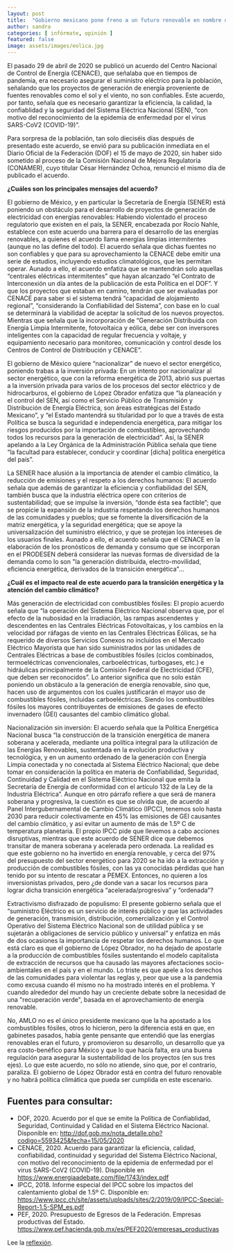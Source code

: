 ```yaml
---
layout: post
title:  "Gobierno mexicano pone freno a un futuro renovable en nombre del COVID-19"
author: sandra
categories: [ infórmate, opinión ]
featured: false
image: assets/images/eolica.jpg
---
```


El pasado 29 de abril de 2020 se publicó un acuerdo del Centro Nacional de Control de Energía (CENACE), que señalaba que en tiempos de pandemia, era necesario asegurar el suministro eléctrico para la población, señalando que los proyectos de generación de energía proveniente de fuentes renovables como el sol y el viento, no son confiables. Este acuerdo, por tanto, señala que es necesario garantizar la eficiencia, la calidad, la confiablidad y la seguridad del Sistema Eléctrica Nacional (SEN), “con motivo del reconocimiento de la epidemia de enfermedad por el virus SARS-CoV2 (COVID-19)”.
 
Para sorpresa de la población, tan solo dieciséis días después de presentado este acuerdo, se envió para su publicación inmediata en el Diario Oficial de la Federación (DOF) el 15 de mayo de 2020, sin haber sido sometido al proceso de la Comisión Nacional de Mejora Regulatoria (CONAMER), cuyo titular César Hernández Ochoa, renunció el mismo día de publicado el acuerdo. 
 
**¿Cuáles son los principales mensajes del acuerdo?**
 
El gobierno de México, y en particular la Secretaría de Energía (SENER) está poniendo un obstáculo para el desarrollo de proyectos de generación de electricidad con energías renovables: Habiendo violentado el proceso regulatorio que existen en el país, la SENER, encabezada por Rocío Nahle, establece con este acuerdo una barrera para el desarrollo de las energías renovables, a quienes el acuerdo llama energías limpias intermitentes (aunque no las define del todo). El acuerdo señala que dichas fuentes no son confiables y que para su aprovechamiento la CENACE debe emitir una serie de estudios, incluyendo estudios climatológicos, que les permitan operar. Aunado a ello, el acuerdo enfatiza que se mantendrán solo aquellas “centrales eléctricas intermitentes” que hayan alcanzado “el Contrato de Interconexión un día antes de la publicación de esta Política en el DOF”. Y que los proyectos que estaban en camino, tendrán que ser evaluadas por CENACE para saber si el sistema tendrá “capacidad de alojamiento regional”, “considerando la Confiabilidad del Sistema”, con base en lo cual se determinará la viabilidad de aceptar la solicitud de los nuevos proyectos. Mientras que señala que la incorporación de “Generación Distribuida con Energía Limpia Intermitente, fotovoltaica y eólica, debe ser con inversores inteligentes con la capacidad de regular frecuencia y voltaje, y equipamiento necesario para monitoreo, comunicación y control desde los Centros de Control de Distribución y CENACE”.
 
El gobierno de México quiere “nacionalizar” de nuevo el sector energético, poniendo trabas a la inversión privada: En un intento por nacionalizar al sector energético, que con la reforma energética de 2013, abrió sus puertas a la inversión privada para varios de los procesos del sector eléctrico y de hidrocarburos, el gobierno de López Obrador enfatiza que “la planeación y el control del SEN, así como el Servicio Público de Transmisión y Distribución de Energía Eléctrica, son áreas estratégicas del Estado Mexicano”, y “el Estado mantendrá su titularidad por lo que a través de esta Política se busca la seguridad e independencia energética, para mitigar los riesgos producidos por la importación de combustibles, aprovechando todos los recursos para la generación de electricidad”. Así, la SENER apelando a la Ley Orgánica de la Administración Pública señala que tiene “la facultad para establecer, conducir y coordinar [dicha] política energética del país”.
 
La SENER hace alusión a la importancia de atender el cambio climático, la reducción de emisiones y el respeto a los derechos humanos: El acuerdo señala que además de garantizar la eficiencia y confiabilidad del SEN, también busca que la industria eléctrica opere con criterios de sustentabilidad; que se impulse la inversión, “donde ésta sea factible”; que se propicie la expansión de la industria respetando los derechos humanos de las comunidades y pueblos; que se fomente la diversificación de la matriz energética, y la seguridad energética; que se apoye la universalización del suministro eléctrico, y que se protejan los intereses de los usuarios finales. Aunado a ello, el acuerdo señala que el CENACE en la elaboración de los pronósticos de demanda y consumo que se incorporan en el PRODESEN deberá considerar las nuevas formas de diversidad de la demanda como lo son "la generación distribuida, electro-movilidad, eficiencia energética, derivados de la transición energética"…
 
**¿Cuál es el impacto real de este acuerdo para la transición energética y la atención del cambio climático?**
 
Más generación de electricidad con combustibles fósiles: El propio acuerdo señala que “la operación del Sistema Eléctrico Nacional observa que, por el efecto de la nubosidad en la irradiación, las rampas ascendentes y descendentes en las Centrales Eléctricas Fotovoltaicas, y los cambios en la velocidad por ráfagas de viento en las Centrales Eléctricas Eólicas, se ha requerido de diversos Servicios Conexos no incluidos en el Mercado Eléctrico Mayorista que han sido suministrados por las unidades de Centrales Eléctricas a base de combustibles fósiles (ciclos combinados, termoeléctricas convencionales, carboeléctricas, turbogases, etc.) e hidráulicas principalmente de la Comisión Federal de Electricidad (CFE), que deben ser reconocidos”. Lo anterior significa que no solo están poniendo un obstáculo a la generación de energía renovable, sino que, hacen uso de argumentos con los cuales justificarán el mayor uso de  combustibles fósiles, incluidas carboeléctricas. Siendo los combustibles fósiles los mayores contribuyentes de emisiones de gases de efecto invernadero (GEI) causantes del cambio climático global.
 
Nacionalización sin inversión: El acuerdo señala que la Política Energética Nacional busca “la construcción de la transición energética de manera soberana y acelerada, mediante una política integral para la utilización de las Energías Renovables, sustentada en la evolución productiva y tecnológica, y en un aumento ordenado de la generación con Energía Limpia conectada y no conectada al Sistema Eléctrico Nacional; que debe tomar en consideración la política en materia de Confiabilidad, Seguridad, Continuidad y Calidad en el Sistema Eléctrico Nacional que emita la Secretaría de Energía de conformidad con el artículo 132 de la Ley de la Industria Eléctrica”. Aunque en otro párrafo refiere a que será de manera soberana y progresiva, la cuestión es que se olvida que, de acuerdo al Panel Intergubernamental de Cambio Climático (IPCC), tenemos solo hasta 2030 para reducir colectivamente en 45% las emisiones de GEI causantes del cambio climático, y así evitar un aumento de más de 1.5º C de temperatura planetaria. El propio IPCC pide que llevemos a cabo acciones disruptivas, mientras que este acuerdo de SENER dice que debemos transitar de manera soberana y acelerada pero ordenada. La realidad es que este gobierno no ha invertido en energía renovable, y cerca del 97% del presupuesto del sector energético para 2020 se ha ido a la extracción y producción de combustibles fósiles, con las ya conocidas pérdidas que han tenido por su intento de rescatar a PEMEX. Entonces, no quieren a los inversionistas privados, pero ¿de donde van a sacar los recursos para lograr dicha transición energética “acelerada/progresiva” y “ordenada”? 
 
Extractivismo disfrazado de populismo: El presente gobierno señala que el “suministro Eléctrico es un servicio de interés público y que las actividades de generación, transmisión, distribución, comercialización y el Control Operativo del Sistema Eléctrico Nacional son de utilidad pública y se sujetarán a obligaciones de servicio público y universal” y enfatiza en más de dos ocasiones la importancia de respetar los derechos humanos. Lo que está claro es que el gobierno de López Obrador, no ha dejado de apostarle a la producción de combustibles fósiles sustentando el modelo capitalista de extracción de recursos que ha causado las mayores afectaciones socio- ambientales en el país y en el mundo. Lo triste es que apele a los derechos de las comunidades para violentar las reglas y, peor que use a la pandemia como excusa cuando él mismo no ha mostrado interés en el problema. Y cuando alrededor del mundo hay un creciente debate sobre la  necesidad de una "recuperación verde", basada en el aprovechamiento de energía renovable.
 
No, AMLO no es el único presidente mexicano que la ha apostado a los combustibles fósiles, otros lo hicieron, pero la diferencia está en que, en gabinetes pasados, había gente pensante que entendió que las energías renovables eran el futuro, y promovieron su desarrollo, un desarrollo que ya era costo-benéfico para México y que lo que hacía falta, era una buena regulación para asegurar la sustentabilidad de los proyectos (en sus tres ejes). Lo que este acuerdo, no sólo no atiende, sino que, por el contrario, paraliza. El gobierno de López Obrador está en contra del futuro renovable y no habrá política climática que pueda ser cumplida en este escenario.
 

## Fuentes para consultar:

- DOF, 2020. Acuerdo por el que se emite la Política de Confiablidad, Seguridad, Continuidad y Calidad en el Sistema Eléctrico Nacional. Disponible en: http://dof.gob.mx/nota_detalle.php?codigo=5593425&fecha=15/05/2020
- CENACE, 2020. Acuerdo para garantizar la eficiencia, calidad, confiabilidad, continuidad y seguridad del Sistema Eléctrico Nacional, con motivo del reconocimiento de la epidemia de enfermedad por el virus SARS-CoV2 (COVID-19). Disponible en https://www.energiaadebate.com/file/1743/index.pdf
- IPCC, 2018. Informe especial del IPCC sobre los impactos del calentamiento global de 1.5º C. Disponible en: https://www.ipcc.ch/site/assets/uploads/sites/2/2019/09/IPCC-Special-Report-1.5-SPM_es.pdf
- PEF, 2020. Presupuesto de Egresos de la Federación. Empresas productivas del Estado. https://www.pef.hacienda.gob.mx/es/PEF2020/empresas_productivas

Lee la [reflexión][jekyll-docs].

[jekyll-docs]: https://mailchi.mp/7fa8c9d8dae0/gobierno-mexicano-pone-freno-al-futuro-renovable?fbclid=IwAR2TtdBrfj3HAKxYTuXiLJVoK-GnLZpjT9W3ZBUliXRBvxmlo1V6CN-LdR4
